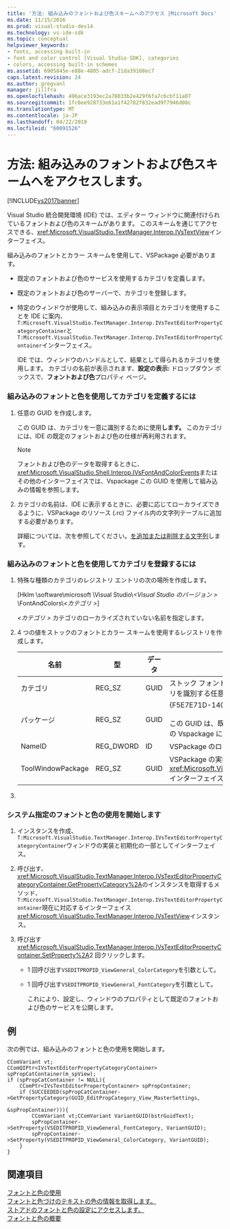 ```yaml
---
title: '方法: 組み込みのフォントおよび色スキームへのアクセス |Microsoft Docs'
ms.date: 11/15/2016
ms.prod: visual-studio-dev14
ms.technology: vs-ide-sdk
ms.topic: conceptual
helpviewer_keywords:
- fonts, accessing built-in
- font and color control [Visual Studio SDK], categories
- colors, accessing built-in schemes
ms.assetid: 6905845e-e88e-4805-adcf-21da39108ec7
caps.latest.revision: 24
ms.author: gregvanl
manager: jillfra
ms.openlocfilehash: 496ace3193ec2a78033b2e429f6fa7c6cbf11a07
ms.sourcegitcommit: 1fc6ee928733e61a1f42782f832ead9f7946d00c
ms.translationtype: MT
ms.contentlocale: ja-JP
ms.lasthandoff: 04/22/2019
ms.locfileid: "60091526"
---
```

# <a name="how-to-access-the-built-in-fonts-and-color-scheme"></a>方法: 組み込みのフォントおよび色スキームへをアクセスします。
[!INCLUDE[vs2017banner](../includes/vs2017banner.md)]

Visual Studio 統合開発環境 (IDE) では、エディター ウィンドウに関連付けられているフォントおよび色のスキームがあります。 このスキームを通じてアクセスできる、<xref:Microsoft.VisualStudio.TextManager.Interop.IVsTextView>インターフェイス。  
  
 組み込みのフォントとカラー スキームを使用して、VSPackage 必要があります。  
  
- 既定のフォントおよび色のサービスを使用するカテゴリを定義します。  
  
- 既定のフォントおよび色のサーバーで、カテゴリを登録します。  
  
- 特定のウィンドウが使用して、組み込みの表示項目とカテゴリを使用することを IDE に案内、`T:Microsoft.VisualStudio.TextManager.Interop.IVsTextEditorPropertyCategoryContainer`と`T:Microsoft.VisualStudio.TextManager.Interop.IVsTextEditorPropertyContainer`インターフェイス。  
  
  IDE では、ウィンドウのハンドルとして、結果として得られるカテゴリを使用します。 カテゴリの名前が表示されます、**設定の表示:** ドロップダウン ボックスで、**フォントおよび色**プロパティ ページ。  
  
### <a name="to-define-a-category-using-built-in-fonts-and-colors"></a>組み込みのフォントと色を使用してカテゴリを定義するには  
  
1. 任意の GUID を作成します。  
  
    この GUID は、カテゴリを一意に識別するために使用<strong>します。</strong> このカテゴリには、IDE の既定のフォントおよび色の仕様が再利用されます。  
  
   > [!NOTE]
   >  フォントおよび色のデータを取得するときに、<xref:Microsoft.VisualStudio.Shell.Interop.IVsFontAndColorEvents>またはその他のインターフェイスでは、Vspackage この GUID を使用して組み込みの情報を参照します。  
  
2. カテゴリの名前は、IDE に表示するときに、必要に応じてローカライズできるように、VSPackage のリソース (.rc) ファイル内の文字列テーブルに追加する必要があります。  
  
    詳細については、次を参照してください。[を追加または削除する文字列](http://msdn.microsoft.com/library/077077b4-0f4b-4633-92d6-60b321164cab)します。  
  
### <a name="to-register-a-category-using-built-in-fonts-and-colors"></a>組み込みのフォントと色を使用してカテゴリを登録するには  
  
1. 特殊な種類のカテゴリのレジストリ エントリの次の場所を作成します。  
  
     [Hklm \software\microsoft \Visual Studio\\*\<Visual Studio のバージョン >* \FontAndColors\\*\<カテゴリ >*]  
  
     *\<カテゴリ >* カテゴリのローカライズされていない名前を指定します。  
  
2. 4 つの値をストックのフォントとカラー スキームを使用するレジストリを作成します。  
  
    |名前|型|データ|説明|  
    |----------|----------|----------|-----------------|  
    |カテゴリ|REG_SZ|GUID|ストック フォントおよびカラー スキームを格納しているカテゴリを識別する任意の GUID。|  
    |パッケージ|REG_SZ|GUID|{F5E7E71D-1401-11D1-883B-0000F87579D2}<br /><br /> この GUID は、既定のフォントと色の構成を使用して、すべての Vspackage によって使用されます。|  
    |NameID|REG_DWORD|ID|VSPackage のローカライズ可能なカテゴリ名のリソース ID。|  
    |ToolWindowPackage|REG_SZ|GUID|VSPackage の実装の GUID、<xref:Microsoft.VisualStudio.TextManager.Interop.IVsTextView>インターフェイス。|  
  
3. 
  
### <a name="to-initiate-the-use-of-system-provided-fonts-and-colors"></a>システム指定のフォントと色の使用を開始します  
  
1. インスタンスを作成、`T:Microsoft.VisualStudio.TextManager.Interop.IVsTextEditorPropertyCategoryContainer`ウィンドウの実装と初期化の一部としてインターフェイス。  
  
2. 呼び出す、<xref:Microsoft.VisualStudio.TextManager.Interop.IVsTextEditorPropertyCategoryContainer.GetPropertyCategory%2A>のインスタンスを取得するメソッド、`T:Microsoft.VisualStudio.TextManager.Interop.IVsTextEditorPropertyContainer`現在に対応するインターフェイス<xref:Microsoft.VisualStudio.TextManager.Interop.IVsTextView>インスタンス。  
  
3. 呼び出す<xref:Microsoft.VisualStudio.TextManager.Interop.IVsTextEditorPropertyContainer.SetProperty%2A>2 回クリックします。  
  
   - 1 回呼び出す`VSEDITPROPID_ViewGeneral_ColorCategory`を引数として。  
  
   - 1 回呼び出す`VSEDITPROPID_ViewGeneral_FontCategory`を引数として。  
  
     これにより、設定し、ウィンドウのプロパティとして既定のフォントおよび色のサービスを公開します。  
  
## <a name="example"></a>例  
 次の例では、組み込みのフォントと色の使用を開始します。  
  
```  
CComVariant vt;  
CComQIPtr<IVsTextEditorPropertyCategoryContainer> spPropCatContainer(m_spView);  
if (spPropCatContainer != NULL){  
    CComPtr<IVsTextEditorPropertyContainer> spPropContainer;  
    if (SUCCEEDED(spPropCatContainer->GetPropertyCategory(GUID_EditPropCategory_View_MasterSettings,   
                                                          &spPropContainer))){  
        CComVariant vt;CComVariant VariantGUID(bstrGuidText);  
        spPropContainer->SetProperty(VSEDITPROPID_ViewGeneral_FontCategory, VariantGUID);  
        spPropContainer->SetProperty(VSEDITPROPID_ViewGeneral_ColorCategory, VariantGUID);  
    }  
}  
```  
  
## <a name="see-also"></a>関連項目  
 [フォントと色の使用](../extensibility/using-fonts-and-colors.md)   
 [フォントと色づけのテキストの色の情報を取得します。](../extensibility/getting-font-and-color-information-for-text-colorization.md)   
 [ストアドのフォントと色の設定にアクセスします。](../extensibility/accessing-stored-font-and-color-settings.md)   
 [フォントと色の概要](../extensibility/font-and-color-overview.md)
